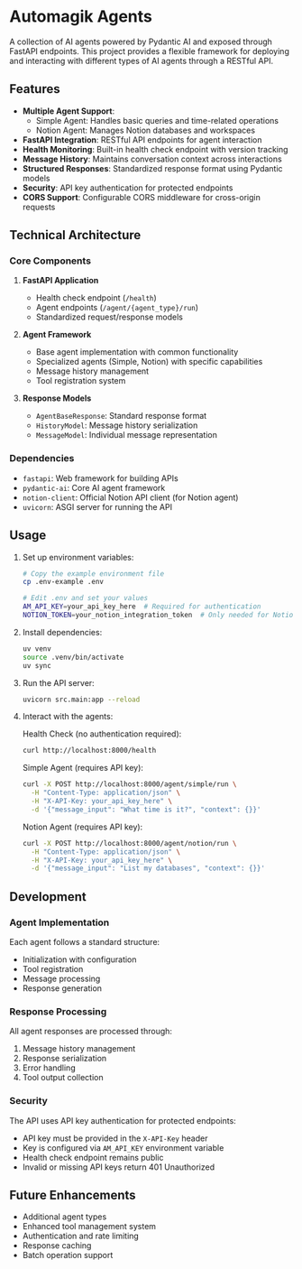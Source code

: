 # Automagik Agents

A collection of AI agents powered by Pydantic AI and exposed through FastAPI endpoints. This project provides a flexible framework for deploying and interacting with different types of AI agents through a RESTful API.

## Features

- **Multiple Agent Support**: 
  - Simple Agent: Handles basic queries and time-related operations
  - Notion Agent: Manages Notion databases and workspaces
- **FastAPI Integration**: RESTful API endpoints for agent interaction
- **Health Monitoring**: Built-in health check endpoint with version tracking
- **Message History**: Maintains conversation context across interactions
- **Structured Responses**: Standardized response format using Pydantic models
- **Security**: API key authentication for protected endpoints
- **CORS Support**: Configurable CORS middleware for cross-origin requests

## Technical Architecture

### Core Components

1. **FastAPI Application**
   - Health check endpoint (`/health`)
   - Agent endpoints (`/agent/{agent_type}/run`)
   - Standardized request/response models

2. **Agent Framework**
   - Base agent implementation with common functionality
   - Specialized agents (Simple, Notion) with specific capabilities
   - Message history management
   - Tool registration system

3. **Response Models**
   - `AgentBaseResponse`: Standard response format
   - `HistoryModel`: Message history serialization
   - `MessageModel`: Individual message representation

### Dependencies

- `fastapi`: Web framework for building APIs
- `pydantic-ai`: Core AI agent framework
- `notion-client`: Official Notion API client (for Notion agent)
- `uvicorn`: ASGI server for running the API

## Usage

1. Set up environment variables:
   ```bash
   # Copy the example environment file
   cp .env-example .env
   
   # Edit .env and set your values
   AM_API_KEY=your_api_key_here  # Required for authentication
   NOTION_TOKEN=your_notion_integration_token  # Only needed for Notion agent
   ```

2. Install dependencies:
   ```bash
   uv venv
   source .venv/bin/activate
   uv sync
   ```

3. Run the API server:
   ```bash
   uvicorn src.main:app --reload
   ```

4. Interact with the agents:

   Health Check (no authentication required):
   ```bash
   curl http://localhost:8000/health
   ```

   Simple Agent (requires API key):
   ```bash
   curl -X POST http://localhost:8000/agent/simple/run \
     -H "Content-Type: application/json" \
     -H "X-API-Key: your_api_key_here" \
     -d '{"message_input": "What time is it?", "context": {}}'
   ```

   Notion Agent (requires API key):
   ```bash
   curl -X POST http://localhost:8000/agent/notion/run \
     -H "Content-Type: application/json" \
     -H "X-API-Key: your_api_key_here" \
     -d '{"message_input": "List my databases", "context": {}}'
   ```

## Development

### Agent Implementation

Each agent follows a standard structure:
- Initialization with configuration
- Tool registration
- Message processing
- Response generation

### Response Processing

All agent responses are processed through:
1. Message history management
2. Response serialization
3. Error handling
4. Tool output collection

### Security

The API uses API key authentication for protected endpoints:
- API key must be provided in the `X-API-Key` header
- Key is configured via `AM_API_KEY` environment variable
- Health check endpoint remains public
- Invalid or missing API keys return 401 Unauthorized

## Future Enhancements

- Additional agent types
- Enhanced tool management system
- Authentication and rate limiting
- Response caching
- Batch operation support
